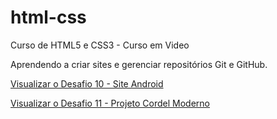 # html-css
 Curso de HTML5 e CSS3 - Curso em Video

Aprendendo a criar sites e gerenciar repositórios Git e GitHub.

<a href="https://iolandasd.github.io/html-css/desafios/010-site-android/index.html" target="_blank">Visualizar o Desafio 10 - Site Android</a>

<a href="https://iolandasd.github.io/html-css/desafios/011-site-cordel/index.html" target="_blank">Visualizar o Desafio 11 - Projeto Cordel Moderno</a>